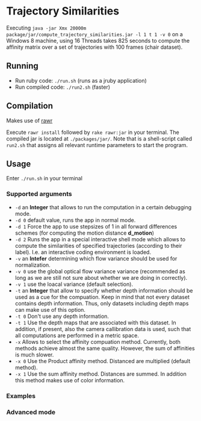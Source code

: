 # Trajectory Similarities

Executing `java -jar Xmx 20000m package/jar/compute_trajectory_similarities.jar -l 1 t 1 -v 0` on a Windows 8 machine, using 16 Threads takes 825 seconds to compute the affinity matrix over a set of trajectories with 100 frames (chair dataset).

## Running

+ Run ruby code: `./run.sh` (runs as a jruby application)
+ Run compiled code: `./run2.sh` (faster)

## Compilation

Makes use of [rawr](https://github.com/rawr/rawr)

Execute `rawr install` followed by `rake rawr:jar` in your terminal.
The compiled jar is located at `./packages/jar/`. Note that is a shell-script called `run2.sh` that assigns all relevant runtime parameters to start the program. 

## Usage

Enter `./run.sh` in your terminal

### Supported arguments
+ `-d` an **Integer** that allows to run the computation in a certain debugging mode.
 + `-d 0` default value, runs the app in normal mode.
 + `-d 1` Force the app to use stepsizes of 1 in all forward differences schemes (for computing the motion distance **d_motion**)
 + `-d 2` Runs the app in a special interactive shell mode which allows to compute the similarities of specified trajectories (according to their label). I.e. an interactive coding environment is loaded.
+ `-v` an **Intefer** determining which flow variance should be used for normalization.
 + `-v 0` use the global optical flow variance variance (recommended as long as we are still not sure about whether we are doing in correctly).
 + `-v 1` use the loacal variance (default selection).
+ `-t` an **Integer** that allow to specify whether depth information should be used as a cue for the compuation. Keep in mind that not every dataset contains depth information. Thus, only datasets including depth maps can make use of this option.
 + `-t 0` Don't use any depth information. 
 + `-t 1` Use the depth maps that are associated with this dataset. In addition, if present, also the camera callibration data is used, such that all computations are performed in a metric space.
+ `-x` Allows to select the affinity compuation method. Currently, both methods achieve almost the same quality. However, the sum of affinities is much slower.
 + `-x 0` Use the Product affinity method. Distanced are multiplied (default method). 
 + `-x 1` Use the sum affinity method. Distances are summed. In addition this method makes use of color information.

### Examples

### Advanced mode


